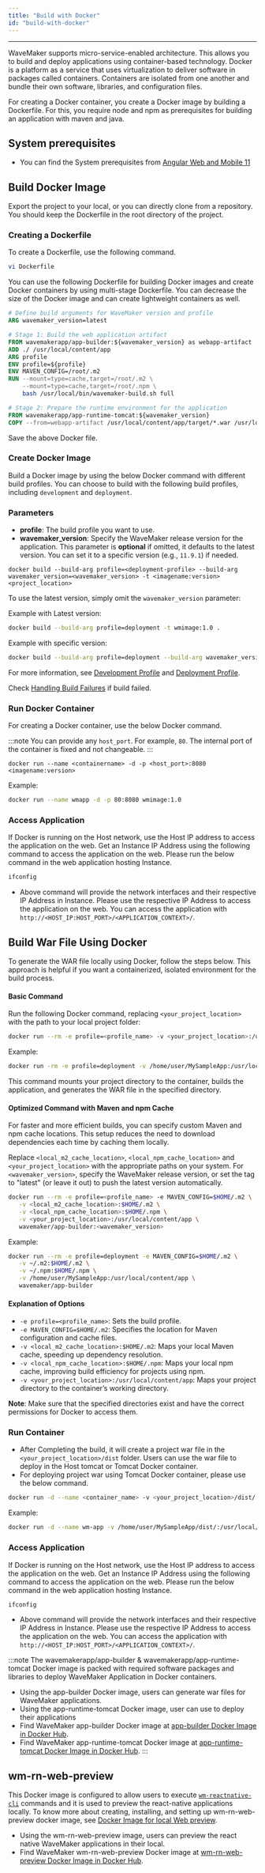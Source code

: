 ```yaml
---
title: "Build with Docker"
id: "build-with-docker"
---
```

---

WaveMaker supports micro-service-enabled architecture. This allows you to build and deploy applications using container-based technology. Docker is a platform as a service that uses virtualization to deliver software in packages called containers. Containers are isolated from one another and bundle their own software, libraries, and configuration files.

For creating a Docker container, you create a Docker image by building a Dockerfile. For this, you require node and npm as prerequisites for building an application with maven and java.

## System prerequisites

- You can find the System prerequisites from [Angular Web and Mobile 11](/learn/wavemaker-release-notes/v11-1-2#angular-web-and-mobile-11)


## Build Docker Image

Export the project to your local, or you can directly clone from a repository. You should keep the Dockerfile in the root directory of the project.

### Creating a Dockerfile

To create a Dockerfile, use the following command.

```bash
vi Dockerfile
```

You can use the following Dockerfile for building Docker images and create Docker containers by using multi-stage Dockerfile. You can decrease the size of the Docker image and can create lightweight containers as well.

```Dockerfile
# Define build arguments for WaveMaker version and profile
ARG wavemaker_version=latest

# Stage 1: Build the web application artifact
FROM wavemakerapp/app-builder:${wavemaker_version} as webapp-artifact
ADD ./ /usr/local/content/app
ARG profile
ENV profile=${profile}
ENV MAVEN_CONFIG=/root/.m2
RUN --mount=type=cache,target=/root/.m2 \
    --mount=type=cache,target=/root/.npm \
    bash /usr/local/bin/wavemaker-build.sh full

# Stage 2: Prepare the runtime environment for the application
FROM wavemakerapp/app-runtime-tomcat:${wavemaker_version}
COPY --from=webapp-artifact /usr/local/content/app/target/*.war /usr/local/tomcat/webapps/
```

Save the above Docker file.

### Create Docker Image

Build a Docker image by using the below Docker command with different build profiles. You can choose to build with the following build profiles, including `development` and `deployment`.

### Parameters
- **profile**: The build profile you want to use.
- **wavemaker_version**: Specify the WaveMaker release version for the application. This parameter is **optional** if omitted, it defaults to the latest version. You can set it to a specific version (e.g., `11.9.1`) if needed.

```Docker
docker build --build-arg profile=<deployment-profile> --build-arg wavemaker_version=<wavemaker_version> -t <imagename:version> <project_location>
```
To use the latest version, simply omit the `wavemaker_version` parameter:

Example with Latest version:
```bash
docker build --build-arg profile=deployment -t wmimage:1.0 .
```

Example with specific version:
```bash
docker build --build-arg profile=deployment --build-arg wavemaker_version=11.9.1 -t wmimage:1.0 .
```

For more information, see [Development Profile](/learn/app-development/deployment/configuration-profiles#development-configuration-profile) and [Deployment Profile](/learn/app-development/deployment/configuration-profiles#deployment-configuration-profile).

Check [Handling Build Failures](/learn/app-development/deployment/building-with-maven#handling-build-failures) if build failed.

### Run Docker Container

For creating a Docker container, use the below Docker command.

:::note
You can provide any `host_port`. For example, `80`. The internal port of the container is fixed and not changeable.
:::

```Docker
docker run --name <containername> -d -p <host_port>:8080 <imagename:version>
```

Example:
```bash
docker run --name wmapp -d -p 80:8080 wmimage:1.0
```

### Access Application

If Docker is running on the Host network, use the Host IP address to access the application on the web. Get an Instance IP Address using the following command to access the application on the web. Please run the below command in the web application hosting Instance.

```bash
ifconfig
```

- Above command will provide the network interfaces and their respective IP Address in Instance. Please use the respective IP Address to access the application on the web. You can access the application with `http://<HOST_IP:HOST_PORT>/<APPLICATION_CONTEXT>/`.

## Build War File Using Docker

To generate the WAR file locally using Docker, follow the steps below. This approach is helpful if you want a containerized, isolated environment for the build process.

#### Basic Command

Run the following Docker command, replacing `<your_project_location>` with the path to your local project folder:

```bash
docker run --rm -e profile=<profile_name> -v <your_project_location>:/usr/local/content/app wavemakerapp/app-builder:<wavemaker_version>
```

Example:
```bash
docker run -rm -e profile=deployment -v /home/user/MySampleApp:/usr/local/content/app wavemakerapp/app-builder
```

This command mounts your project directory to the container, builds the application, and generates the WAR file in the specified directory.

#### Optimized Command with Maven and npm Cache

For faster and more efficient builds, you can specify custom Maven and npm cache locations. This setup reduces the need to download dependencies each time by caching them locally.

Replace `<local_m2_cache_location>`, `<local_npm_cache_location>` and `<your_project_location>` with the appropriate paths on your system. For `<wavemaker_version>`, specify the WaveMaker release version, or set the tag to "latest" (or leave it out) to push the latest version automatically.

```bash
docker run --rm -e profile=<profile_name> -e MAVEN_CONFIG=$HOME/.m2 \
   -v <local_m2_cache_location>:$HOME/.m2 \
   -v <local_npm_cache_location>:$HOME/.npm \
   -v <your_project_location>:/usr/local/content/app \
   wavemaker/app-builder:<wavemaker_version>
```

Example:
```bash
docker run --rm -e profile=deployment -e MAVEN_CONFIG=$HOME/.m2 \
   -v ~/.m2:$HOME/.m2 \
   -v ~/.npm:$HOME/.npm \
   -v /home/user/MySampleApp:/usr/local/content/app \
   wavemaker/app-builder
```

#### Explanation of Options

- `-e profile=<profile_name>`: Sets the build profile.
- `-e MAVEN_CONFIG=$HOME/.m2`: Specifies the location for Maven configuration and cache files.
- `-v <local_m2_cache_location>:$HOME/.m2`: Maps your local Maven cache, speeding up dependency resolution.
- `-v <local_npm_cache_location>:$HOME/.npm`: Maps your local npm cache, improving build efficiency for projects using npm.
- `-v <your_project_location>:/usr/local/content/app`: Maps your project directory to the container’s working directory.

**Note**: Make sure that the specified directories exist and have the correct permissions for Docker to access them.

### Run Container

- After Completing the build, it will create a project war file in the `<your_project_location>/dist` folder. Users can use the war file to deploy in the Host tomcat or Tomcat Docker container.
- For deploying project war using Tomcat Docker container, please use the below command.

```bash
docker run -d --name <container_name> -v <your_project_location>/dist/:/usr/local/tomcat/webapps/ -p <host_port>:8080 wavemakerapp/app-runtime-tomcat:<wavemaker_version>
```

Example:
```bash
docker run -d --name wm-app -v /home/user/MySampleApp/dist/:/usr/local/tomcat/webapps/ -p 80:8080 wavemakerapp/app-runtime-tomcat:<wavemaker_version>
```

### Access Application

If Docker is running on the Host network, use the Host IP address to access the application on the web. Get an Instance IP Address using the following command to access the application on the web. Please run the below command in the web application hosting Instance.

```bash
ifconfig
```

- Above command will provide the network interfaces and their respective IP Address in Instance. Please use the respective IP Address to access the application on the web. You can access the application with `http://<HOST_IP:HOST_PORT>/<APPLICATION_CONTEXT>/`.

:::note
The wavemakerapp/app-builder & wavemakerapp/app-runtime-tomcat Docker image is packed with required software packages and libraries to deploy WaveMaker Application in Docker containers.

- Using the app-builder Docker image, users can generate war files for WaveMaker applications.
- Using the app-runtime-tomcat Docker image, user can use to deploy their applications
- Find WaveMaker app-builder Docker image at [app-builder Docker Image in Docker Hub](https://hub.docker.com/r/wavemakerapp/app-builder).
- Find WaveMaker app-runtime-tomcat Docker image at [app-runtime-tomcat Docker Image in Docker Hub](https://hub.docker.com/r/wavemakerapp/app-runtime-tomcat).
:::

## wm-rn-web-preview

This Docker image is configured to allow users to execute [`wm-reactnative-cli`](https://github.com/wavemaker/wm-reactnative-cli) commands and it is used to preview the react-native applications locally. To know more about creating, installing, and setting up wm-rn-web-preview docker image, see [Docker Image for local Web preview](/learn/react-native/web-preview-docker-image).

- Using the wm-rn-web-preview image, users can preview the react native WaveMaker applications in their local.
- Find WaveMaker wm-rn-web-preview Docker image at [wm-rn-web-preview Docker Image in Docker Hub](https://hub.docker.com/r/wavemakerapp/wm-rn-web-preview).
